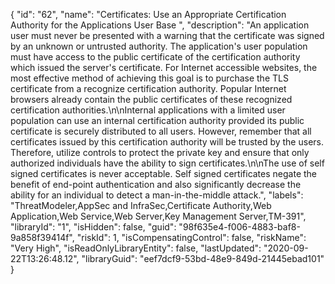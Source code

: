{
  "id": "62",
  "name": "Certificates: Use an Appropriate Certification Authority for the Applications User Base ",
  "description": "An application user must never be presented with a warning that the certificate was signed by an unknown or untrusted authority. The application's user population must have access to the public certificate of the certification authority which issued the server's certificate. For Internet accessible websites, the most effective method of achieving this goal is to purchase the TLS certificate from a recognize certification authority. Popular Internet browsers already contain the public certificates of these recognized certification authorities.\n\nInternal applications with a limited user population can use an internal certification authority provided its public certificate is securely distributed to all users. However, remember that all certificates issued by this certification authority will be trusted by the users. Therefore, utilize controls to protect the private key and ensure that only authorized individuals have the ability to sign certificates.\n\nThe use of self signed certificates is never acceptable. Self signed certificates negate the benefit of end-point authentication and also significantly decrease the ability for an individual to detect a man-in-the-middle attack.",
  "labels": "ThreatModeler,AppSec and InfraSec,Certificate Authority,Web Application,Web Service,Web Server,Key Management Server,TM-391",
  "libraryId": "1",
  "isHidden": false,
  "guid": "98f635e4-f006-4883-baf8-9a858f39414f",
  "riskId": 1,
  "isCompensatingControl": false,
  "riskName": "Very High",
  "isReadOnlyLibraryEntity": false,
  "lastUpdated": "2020-09-22T13:26:48.12",
  "libraryGuid": "eef7dcf9-53bd-48e9-849d-21445ebad101"
}